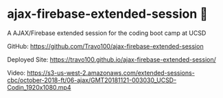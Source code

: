 # ajax-firebase-extended-session 📡
A AJAX/Firebase extended session for the coding boot camp at UCSD

GitHub: https://github.com/Travo100/ajax-firebase-extended-session

Deployed Site: https://travo100.github.io/ajax-firebase-extended-session/

Video: https://s3-us-west-2.amazonaws.com/extended-sessions-cbc/october-2018-ft/06-ajax/GMT20181121-003030_UCSD-Codin_1920x1080.mp4

